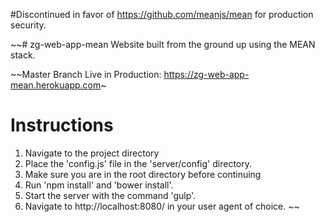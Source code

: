 #Discontinued in favor of https://github.com/meanjs/mean for production security.

~~# zg-web-app-mean
Website built from the ground up using the MEAN stack.

~~Master Branch Live in Production: https://zg-web-app-mean.herokuapp.com~

# Instructions
1. Navigate to the project directory
2. Place the 'config.js' file in the 'server/config' directory.
3. Make sure you are in the root directory before continuing
4. Run 'npm install' and 'bower install'.
5. Start the server with the command 'gulp'.
6. Navigate to http://localhost:8080/ in your user agent of choice.
~~
